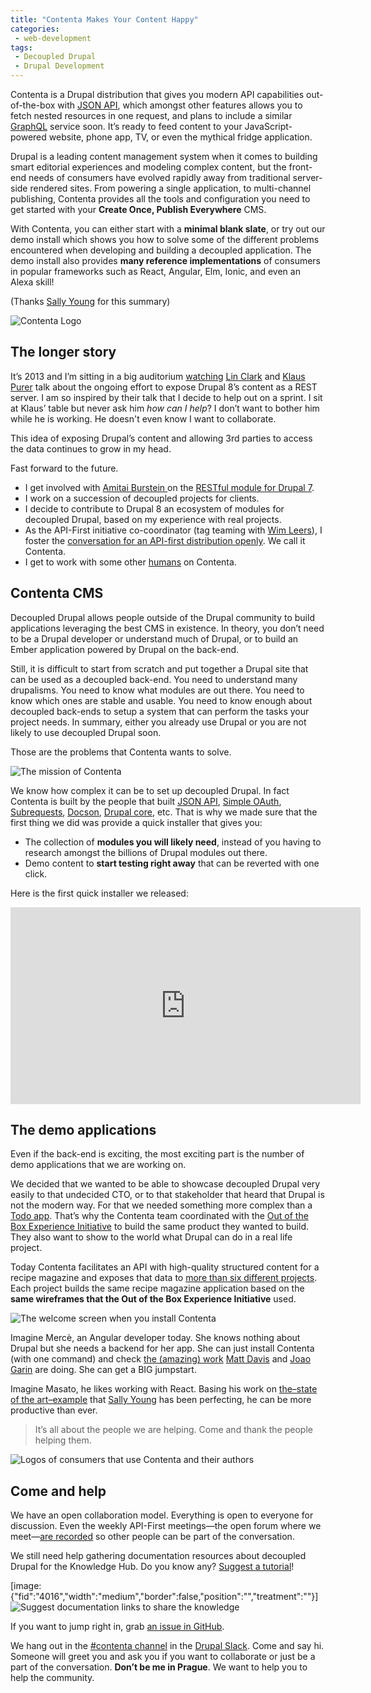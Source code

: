 ```yaml
---
title: "Contenta Makes Your Content Happy"
categories:
 - web-development
tags:
 - Decoupled Drupal
 - Drupal Development
---
```

Contenta is a Drupal distribution that gives you modern API capabilities out-of-the-box with <a href="http://jsonapi.org/">JSON API</a>, which amongst other features allows you to fetch nested resources in one request, and plans to include a similar <a href="http://graphql.org/">GraphQL</a> service soon. It’s ready to feed content to your JavaScript-powered website, phone app, TV, or even the mythical fridge application.
<!-- more -->
Drupal is a leading content management system when it comes to building smart editorial experiences and modeling complex content, but the front-end needs of consumers have evolved rapidly away from traditional server-side rendered sites. From powering a single application, to multi-channel publishing, Contenta provides all the tools and configuration you need to get started with your <strong>Create Once, Publish Everywhere</strong> CMS.

With Contenta, you can either start with a <strong>minimal blank slate</strong>, or try out our demo install which shows you how to solve some of the different problems encountered when developing and building a decoupled application. The demo install also provides <strong>many reference implementations</strong> of consumers in popular frameworks such as React, Angular, Elm, Ionic, and even an Alexa skill!

(Thanks <a href="/node/93">Sally Young</a> for this summary)

![Contenta Logo](/assets/images/1-q-hlvnr-ubxycvpegyn9hg.png)

<h2>The longer story</h2>

It’s 2013 and I’m sitting in a big auditorium <a href="https://prague2013.drupal.org/session/rest-and-serialization-drupal-8.html">watching</a> <a href="https://twitter.com/linclark">Lin Clark</a> and <a href="https://twitter.com/_klausi_">Klaus Purer</a> talk about the ongoing effort to expose Drupal 8’s content as a REST server. I am so inspired by their talk that I decide to help out on a sprint. I sit at Klaus’ table but never ask him <em>how can I help</em>? I don’t want to bother him while he is working. He doesn't&nbsp;even know I want to collaborate.

This idea of exposing Drupal’s content and allowing 3rd parties to access the data continues to grow in my head.

Fast forward to the future.

<ul>
	<li>I get involved with <a href="https://twitter.com/amitaibu">Amitai Burstein </a>on the <a href="https://www.drupal.org/project/restful">RESTful module for Drupal 7</a>.</li>
	<li>I work on a succession of&nbsp;decoupled projects for clients.</li>
	<li>I decide to contribute to Drupal 8 an ecosystem of modules for decoupled Drupal, based on my experience with real projects.</li>
	<li>As the API-First initiative co-coordinator (tag teaming with <a href="https://twitter.com/wimleers">Wim Leers</a>), I foster the <a href="https://www.drupal.org/node/2873748">conversation for an API-first distribution openly</a>. We call it Contenta.</li>
	<li>I get to work with some other <a href="https://github.com/contentacms/contenta_jsonapi/blob/8.x-1.x/humans.txt">humans</a> on Contenta.</li>
</ul>

<h2>Contenta CMS</h2>

Decoupled Drupal allows people outside of the Drupal community to build applications leveraging the best CMS in existence. In theory, you don’t need to be a Drupal developer or understand much of Drupal, or to build an Ember application powered by Drupal on the back-end.

Still, it is difficult to start from scratch and put together a Drupal site that can be used as a decoupled back-end. You need to understand many drupalisms. You need to know what modules are out there. You need to know which ones are stable and usable. You need to know enough about decoupled back-ends to setup a system that can perform the tasks your project needs. In summary, either you already use Drupal or you are not likely to use decoupled Drupal soon.

Those are the problems that Contenta wants to solve.

![The mission of Contenta](/assets/images/1-xjuxpycbkxxzqbsyvme3cw.png)

We know how complex it can be to set up decoupled Drupal. In fact Contenta is built by the people that built <a href="https://www.drupal.org/project/jsonapi">JSON API</a>, <a href="https://www.drupal.org/project/simple_oauth">Simple OAuth</a>, <a href="https://www.drupal.org/project/subrequests">Subrequests</a>, <a href="https://www.drupal.org/project/docson">Docson</a>, <a href="http://www.drupalcores.com/">Drupal core</a>, etc. That is why we made sure that the first thing we did was provide a quick installer that gives you:

<ul>
	<li>The collection of <strong>modules you will likely need</strong>, instead of you having to research amongst the billions of Drupal modules out there.</li>
	<li>Demo content to <strong>start testing right away</strong> that can be reverted with one click.</li>
</ul>

Here is the&nbsp;first quick installer we released:

<iframe width="560" height="315" src="https://www.youtube.com/embed/MOQ0gd7uEWU" frameborder="0" allow="autoplay; encrypted-media" allowfullscreen></iframe>

<h2>The demo applications</h2>

Even if the back-end is exciting, the most exciting part is the number of demo applications that we are working on.

We decided that we wanted to be able to showcase decoupled Drupal very easily to that undecided CTO, or to that stakeholder that heard that Drupal is not the modern way. For that we needed something more complex than a <a href="http://todomvc.com/">Todo app</a>. That’s why the Contenta team coordinated with the <a href="https://www.drupal.org/node/2847582">Out of the Box Experience Initiative</a> to build the same product they wanted to build. They also want to show to the world what Drupal can do in a real life project.

Today Contenta facilitates an API with high-quality structured content for a recipe magazine and exposes that data to <a href="https://github.com/orgs/contentacms/teams">more than six different projects</a>. Each project builds the same recipe magazine application based on the <strong>same wireframes that the Out of the Box Experience Initiative</strong> used.

![The welcome screen when you install Contenta](/assets/images/1-vvh9kqodgmi0gntlqzb7kw.png)

Imagine Mercè, an Angular developer today. She knows nothing about Drupal but she needs a backend for her app. She can just install Contenta (with one command) and check <a href="https://github.com/contentacms/contenta_angular">the (amazing) work</a> <a href="https://www.drupal.org/u/mrjmd">Matt Davis</a> and <a href="https://twitter.com/joaogarin">Joao Garin</a> are doing. She can get a BIG jumpstart.

Imagine Masato, he likes working with React. Basing his work on <a href="https://github.com/contentacms/contenta_react">the–state of the art–example</a> that <a href="https://twitter.com/justafish">Sally Young</a> has been perfecting, he can be more productive than ever.

<blockquote>
It’s all about the people we are helping. Come and thank the people helping them.
</blockquote>

![Logos of consumers that use Contenta and their authors](/assets/images/1-mio7wb0_b99rnfssi_rwca.png)

<h2>Come and help</h2>

We have an open collaboration model. Everything is open to everyone for discussion. Even the weekly API-First meetings—the open forum where we meet—<a href="https://www.youtube.com/watch?v=G8GEPl8DBnM">are recorded</a> so other people can be part of the conversation.

We still need help gathering documentation resources about decoupled Drupal for the Knowledge Hub. Do you know any? <a href="https://github.com/contentacms/contenta_jsonapi/issues/new">Suggest a tutorial</a>!

[image:{"fid":"4016","width":"medium","border":false,"position":"","treatment":""}]
![Suggest documentation links to share the knowledge](/assets/images/1-k8zcq-qhxubfu3izjvab5q.png)

If you want to jump right in, grab <a href="https://github.com/contentacms/contenta_jsonapi/issues?q=is%3Aissue+is%3Aopen+label%3A%22help+wanted%22">an issue in GitHub</a>.

We hang out in the <a href="https://drupal.slack.com/messages/C5A70F7D1">#contenta channel</a> in the <a href="http://drupalslack.herokuapp.com/">Drupal Slack</a>. Come and say hi. Someone will greet you and ask you if you want to collaborate or just be a part of the conversation. <strong>Don’t be me in Prague</strong>. We want to help you to help the community.
